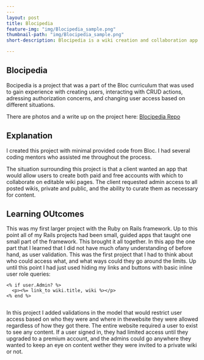 ```yaml
---
---
layout: post
title: Blocipedia
feature-img: "img/Blocipedia_sample.png"
thumbnail-path: "img/Blocipedia_sample.png"
short-description: Blocipedia is a wiki creation and collaboration app.

---
```


Blocipedia
-------

Bocipedia is a project that was a part of the Bloc curriculum that was used to gain experience with creating users, interacting with CRUD actions,
adressing authorization concerns, and changing user access based on different situations.

There are photos and a write up on the project here: [Blocipedia Repo](https://github.com/dwaite498/blocipedia-2)

Explanation
-----
I created this project with minimal provided code from Bloc. I had several coding mentors who assisted me throughout the process.

The situation surrounding this project is that a client wanted an app that would allow users to create both paid and free accounts with which to collaborate
on editable wiki pages. The client requested admin access to all posted wikis, private and public, and the ability to curate them as necessary for content.

Learning OUtcomes
-----
This was my first larger project with the Ruby on Rails framework. Up to this point all of my Rails projects had been small, guided apps that taught one small part of
the framework. This brought it all together. In this app the one part that I learned that I did not have much ofany understanding of before hand, as user validation.
This was the first project that I had to think about who could access what, and what ways could they go around the limits. Up until this point I had just used hiding
my links and buttons with basic inline user role queries:
```
<% if user.Admin? %>
  <p><%= link_to wiki.title, wiki %></p>
<% end %>
    
```
In this project I added validations in the model that would restrict user  access based on who they were and where in thewebsite they were allowed regardless of how they got there.
The entire website required a user to exist to see any content. If a user signed in, they had limited access until they upgraded to a premium account, and the admins could
go anywhere they wanted to keep an eye on content wether they were invited to a private wiki or not.